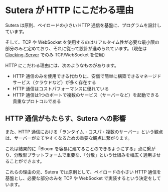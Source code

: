 # Sutera が HTTP にこだわる理由

Sutera は原則、ペイロードの小さい HTTP 通信を基盤に、プログラムを設計しています。

そして、TCP や WebSocket を使用するのはリアルタイム性が必要な最小限の部分のみと定めており、それに従って設計が進められています。（現在は [Clocking-Server](../clocking-server/clocking-server.md) でのみ TCP/WebSocket を使用）

HTTP にこだわる理由には、次のようなものがあります。

- HTTP 通信のみを使用できる代わりに、安価で簡単に構築できるマネージドサービス（クラウドなど）が多く存在する
- HTTP 通信はコストパフォーマンスに優れている
- HTTP 通信は1つのポートで複数のサービス（サーバーなど）を起動できる貴重なプロトコルである

## HTTP 通信がもたらす、Sutera への影響
また、HTTP 通信における「ランタイム・コスパ・複数のサーバー」という観点は、サーバーが立てやすくなるための重要な観点に繋がります。

これは結果的に「Bloom を容易に建てることのできるようにする」点に繋がり、分散型プラットフォームで重要な、「分散」という仕組みを幅広く適用させることができます。

これらの理由の元、Sutera では原則として、ペイロードの小さい HTTP 通信を基盤とし、必要な部分のみを TCP や WebSocket で実装するという決定をしています。